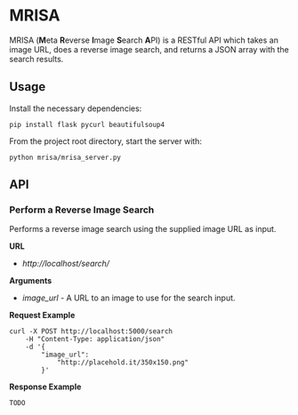 MRISA
=======
MRISA (**M**eta **R**everse **I**mage **S**earch **A**PI) is a RESTful API which takes an image URL, does a reverse image search, and returns a JSON array with the search results.

## Usage
Install the necessary dependencies:
```
pip install flask pycurl beautifulsoup4
```

From the project root directory, start the server with:
```
python mrisa/mrisa_server.py
```

## API
### Perform a Reverse Image Search
Performs a reverse image search using the supplied image URL as input.

**URL**
- *http://localhost/search/*

**Arguments**
- *image_url* - A URL to an image to use for the search input.

**Request Example**
```shell
curl -X POST http://localhost:5000/search
    -H "Content-Type: application/json"
    -d '{
        "image_url":
            "http://placehold.it/350x150.png"
        }'
```

**Response Example**
```shell
TODO
```
